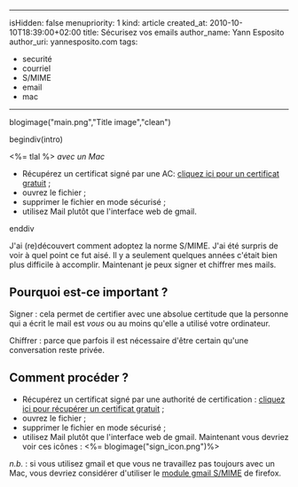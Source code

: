 -----
isHidden:       false
menupriority:   1
kind:           article
created_at:     2010-10-10T18:39:00+02:00
title: Sécurisez vos emails
author_name: Yann Esposito
author_uri: yannesposito.com
tags:
  - securité
  - courriel
  - S/MIME
  - email
  - mac
-----

blogimage("main.png","Title image","clean")

begindiv(intro)


<%= tlal %> _avec un Mac_ 

- Récupérez un certificat signé par une AC: [cliquez ici pour un certificat gratuit](http://www.instantssl.com/ssl-certificate-products/free-email-certificate.html) ;
- ouvrez le fichier ;
- supprimer le fichier en mode sécurisé ;
- utilisez Mail plutôt que l'interface web de gmail.

enddiv

J'ai (re)découvert comment adoptez la norme S/MIME. 
J'ai été surpris de voir à quel point ce fut aisé.
Il y a seulement quelques années c'était bien plus difficile à accomplir.
Maintenant je peux signer et chiffrer mes mails.

## Pourquoi est-ce important ?

Signer : cela permet de certifier avec une absolue certitude que la personne qui a écrit le mail est _vous_ ou au moins qu'elle a utilisé votre ordinateur.

Chiffrer : parce que parfois il est nécessaire d'être certain qu'une conversation reste privée.

## Comment procéder ?

- Récupérez un certificat signé par une authorité de certification : [cliquez ici pour récupérer un certificat gratuit](http://www.instantssl.com/ssl-certificate-products/free-email-certificate.html) ;
- ouvrez le fichier ;
- supprimer le fichier en mode sécurisé ;
- utilisez Mail plutôt que l'interface web de gmail.
  Maintenant vous devriez voir ces icônes : 
  <%= blogimage("sign_icon.png")%>

_n.b._ : si vous utilisez gmail et que vous ne travaillez pas toujours avec un Mac, vous devriez considérer d'utiliser le [module gmail S/MIME](https://addons.mozilla.org/firefox/addon/592) de firefox.
